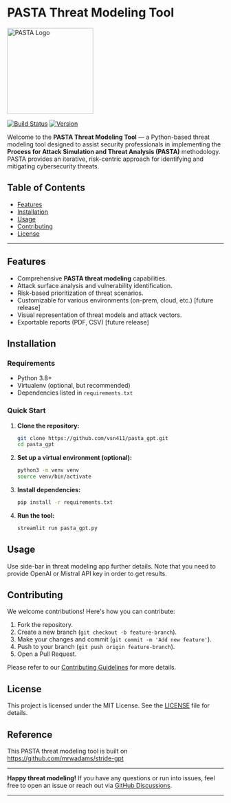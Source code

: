 
# PASTA Threat Modeling Tool


<img src="./images/logo_ai.jpg" alt="PASTA Logo" width="200"/>  <!-- Adjust width as needed -->




[![Build Status](https://img.shields.io/badge/build-passing-brightgreen)](https://github.com/yourusername/Pasta-Threat-Modeling-Tool)
[![Version](https://img.shields.io/badge/version-1.0.0-blue)](https://github.com/yourusername/Pasta-Threat-Modeling-Tool)

Welcome to the **PASTA Threat Modeling Tool** — a Python-based threat modeling tool designed to assist security professionals in implementing the **Process for Attack Simulation and Threat Analysis (PASTA)** methodology. PASTA provides an iterative, risk-centric approach for identifying and mitigating cybersecurity threats.

## Table of Contents

- [Features](#features)
- [Installation](#installation)
- [Usage](#usage)
- [Contributing](#contributing)
- [License](#license)

---

## Features

- Comprehensive **PASTA threat modeling** capabilities.
- Attack surface analysis and vulnerability identification.
- Risk-based prioritization of threat scenarios.
- Customizable for various environments (on-prem, cloud, etc.) [future release]
- Visual representation of threat models and attack vectors.
- Exportable reports (PDF, CSV) [future release]

## Installation

### Requirements

- Python 3.8+
- Virtualenv (optional, but recommended)
- Dependencies listed in `requirements.txt`

### Quick Start

1. **Clone the repository:**
   ```bash
   git clone https://github.com/vsn411/pasta_gpt.git
   cd pasta_gpt
   ```

2. **Set up a virtual environment (optional):**
   ```bash
   python3 -m venv venv
   source venv/bin/activate
   ```

3. **Install dependencies:**
   ```bash
   pip install -r requirements.txt
   ```

4. **Run the tool:**
   ```bash
   streamlit run pasta_gpt.py
   ```

## Usage
Use side-bar in threat modeling app further details. Note that you need to provide OpenAI or Mistral API key in order to get results.

## Contributing

We welcome contributions! Here's how you can contribute:

1. Fork the repository.
2. Create a new branch (`git checkout -b feature-branch`).
3. Make your changes and commit (`git commit -m 'Add new feature'`).
4. Push to your branch (`git push origin feature-branch`).
5. Open a Pull Request.

Please refer to our [Contributing Guidelines](CONTRIBUTING.md) for more details.

## License

This project is licensed under the MIT License. See the [LICENSE](LICENSE) file for details.

## Reference
This PASTA threat modeling tool is built on https://github.com/mrwadams/stride-gpt

---

**Happy threat modeling!** If you have any questions or run into issues, feel free to open an issue or reach out via [GitHub Discussions](https://github.com/vsn411/pasta_gpt/discussions).

---



